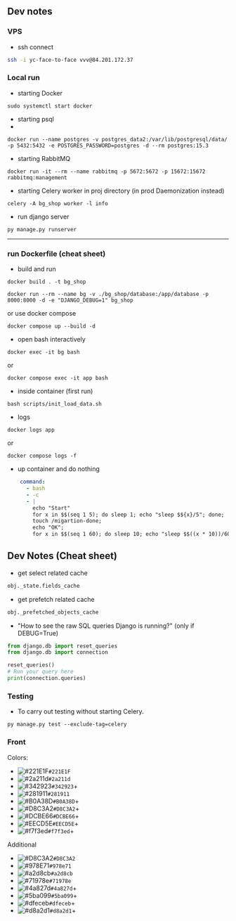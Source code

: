 ## Dev notes

### VPS
- ssh connect
```bash
ssh -i yc-face-to-face vvv@84.201.172.37
```

### Local run
- starting Docker 
```shell
sudo systemctl start docker
```

- starting psql
- 
```shell
docker run --name postgres -v postgres_data2:/var/lib/postgresql/data/ -p 5432:5432 -e POSTGRES_PASSWORD=postgres -d --rm postgres:15.3
```

- starting RabbitMQ
```shell
docker run -it --rm --name rabbitmq -p 5672:5672 -p 15672:15672 rabbitmq:management
```

- starting Celery worker in proj directory
(in prod Daemonization instead)
```shell
celery -A bg_shop worker -l info
```

- run django server
```shell
py manage.py runserver
```

---
### run Dockerfile (cheat sheet)

- build and run
```shell
docker build . -t bg_shop
```
```shell
docker run --rm --name bg -v ./bg_shop/database:/app/database -p 8000:8000 -d -e "DJANGO_DEBUG=1" bg_shop
```
or use docker compose
```shell
docker compose up --build -d
```

- open bash interactively
```shell
docker exec -it bg bash
```
or
```shell
docker compose exec -it app bash
```

- inside container (first run)
```shell
bash scripts/init_load_data.sh
```

- logs 
```shell
docker logs app
```
or
```shell
docker compose logs -f
```

- up container and do nothing
```yaml
    command:
      - bash
      - -c
      - |
        echo "Start"
        for x in $$(seq 1 5); do sleep 1; echo "sleep $${x}/5"; done;
        touch /migartion-done;
        echo "OK";
        for x in $$(seq 1 60); do sleep 10; echo "sleep $$((x * 10))/600";done;
```

## Dev Notes (Cheat sheet)
- get select related cache
```python
obj._state.fields_cache
``` 
- get prefetch related cache
```python
obj._prefetched_objects_cache
```
- "How to see the raw SQL queries Django is running?" 
(only if DEBUG=True)
```python
from django.db import reset_queries
from django.db import connection

reset_queries()
# Run your query here
print(connection.queries)
```

### Testing

- To carry out testing without starting Celery.
```shell
py manage.py test --exclude-tag=celery
```
### Front
Colors:
- ![#221E1F](https://placehold.co/10x10/221E1F/221E1F.png)`#221E1F`
- ![#2a211d](https://placehold.co/10x10/2a211d/2a211d.png)`#2a211d`
- ![#342923](https://placehold.co/10x10/342923/342923.png)`#342923`+
- ![#281911](https://placehold.co/10x10/281911/281911.png)`#281911`
- ![#B0A38D](https://placehold.co/10x10/B0A38D/B0A38D.png)`#B0A38D`+
- ![#D8C3A2](https://placehold.co/10x10/D8C3A2/D8C3A2.png)`#D8C3A2`+
- ![#DCBE66](https://placehold.co/10x10/DCBE66/DCBE66.png)`#DCBE66`+
- ![#EECD5E](https://placehold.co/10x10/EECD5E/EECD5E.png)`#EECD5E`+
- ![#f7f3ed](https://placehold.co/10x10/f7f3ed/f7f3ed.png)`#f7f3ed`+

Additional
- ![#D8C3A2](https://placehold.co/10x10/D8C3A2/D8C3A2.png)`#D8C3A2`
- ![#978E71](https://placehold.co/10x10/978E71/978E71.png)`#978e71`
- ![#a2d8cb](https://placehold.co/10x10/a2d8cb/a2d8cb.png)`#a2d8cb`
- ![#71978e](https://placehold.co/10x10/71978e/71978e.png)`#71978e`
- ![#4a827d](https://placehold.co/10x10/4a827d/4a827d.png)`#4a827d`+
- ![#5ba099](https://placehold.co/10x10/5ba099/5ba099.png)`#5ba099`+
- ![#dfeceb](https://placehold.co/10x10/dfeceb/dfeceb.png)`#dfeceb`+
- ![#d8a2d1](https://placehold.co/10x10/d8a2d1/d8a2d1.png)`#d8a2d1`+

